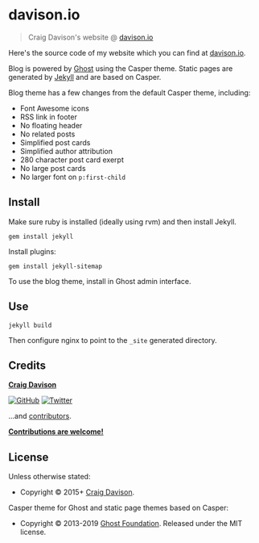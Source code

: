# davison.io

> Craig Davison's website @ [davison.io](https://davison.io)

Here's the source code of my website which you can find at [davison.io](https://davison.io).

Blog is powered by [Ghost](https://ghost.org) using the Casper theme. Static pages are generated by [Jekyll](https://jekyllrb.com) and are based on Casper.

Blog theme has a few changes from the default Casper theme, including:
* Font Awesome icons
* RSS link in footer
* No floating header
* No related posts
* Simplified post cards
* Simplified author attribution
* 280 character post card exerpt
* No large post cards
* No larger font on `p:first-child`

## Install

Make sure ruby is installed (ideally using rvm) and then install Jekyll.

```
gem install jekyll
```

Install plugins:
```
gem install jekyll-sitemap
```

To use the blog theme, install in Ghost admin interface.

## Use

```
jekyll build
```

Then configure nginx to point to the `_site` generated directory.

## Credits

**[Craig Davison](https://davison.io)**

[![GitHub](https://img.shields.io/github/followers/davisonio.svg?style=social&label=Follow%20@davisonio)](https://github.com/davisonio) [![Twitter](https://img.shields.io/twitter/follow/davisonio.svg?style=social)](https://twitter.com/davisonio)

...and [contributors](https://github.com/davisonio/davison.io/graphs/contributors).

**[Contributions are welcome!](https://github.com/davisonio/davison.io/blob/master/contributing.md)**

## License

Unless otherwise stated:
- Copyright © 2015+ [Craig Davison](https://davison.io).

Casper theme for Ghost and static page themes based on Casper:
- Copyright © 2013-2019 [Ghost Foundation](https://ghost.org). Released under the MIT license.
